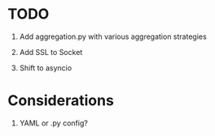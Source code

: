 # TODO 

1. Add aggregation.py with various aggregation strategies

2. Add SSL to Socket

3. Shift to asyncio

# Considerations

1. YAML or .py config?